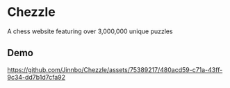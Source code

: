 # Chezzle 

A chess website featuring over 3,000,000 unique puzzles 

## Demo

https://github.com/Jinnbo/Chezzle/assets/75389217/480acd59-c71a-43ff-9c34-dd7b1d7cfa92


